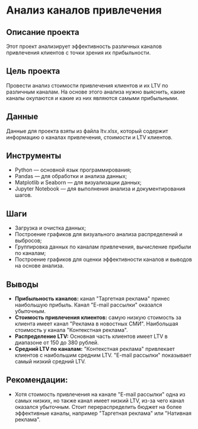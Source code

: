 # Анализ каналов привлечения

## Описание проекта
Этот проект анализирует эффективность различных каналов привлечения клиентов с точки зрения их прибыльности.

## Цель проекта
Провести анализ стоимости привлечения клиентов и их LTV по различным каналам. На основе этого анализа нужно выяснить, какие каналы окупаются и какие из них являются самыми прибыльными. 

## Данные
Данные для проекта взяты из файла ltv.xlsx, который содержит информацию о каналах привлечения, стоимости и LTV клиентов.

## Инструменты
- Python — основной язык программирования;
- Pandas — для обработки и анализа данных;
- Matplotlib и Seaborn — для визуализации данных;
- Jupyter Notebook — для выполнения анализа и документирования шагов.

## Шаги
- Загрузка и очистка данных;
- Построение графиков для визуального анализа распределений и выбросов;
- Группировка данных по каналам привлечения, вычисление прибыли по каналам;
- Построение графиков для оценки эффективности каналов и выводов на основе анализа.

## Выводы
- **Прибыльность каналов:** канал "Таргетная реклама" принес наибольшую прибыль. Канал "E-mail рассылки" оказался убыточным.
- **Стоимость привлечения клиентов:** самую низкую стоимость за клиента имеет канал "Реклама в новостных СМИ". Наибольшая стоимость у канала "Контекстная реклама".
- **Распределение LTV:** Основная часть клиентов имеет LTV в диапазоне от 150 до 380 рублей.
- **Средний LTV по каналам:** "Контекстная реклама" привлекает клиентов с наибольшим средним LTV. "E-mail рассылки" показывает самый низкий средний LTV.

## Рекомендации: 
- Хотя стоимость привлечения на канале "E-mail рассылки" одна из самых низких, но также канал имеет низкий LTV, из-за чего канал оказался убыточным. Cтоит перераспределить бюджет на более эффективные каналы, например "Таргетная реклама" или "Нативная реклама".
